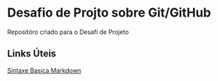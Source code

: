# Desafio de Projto sobre Git/GitHub
Repositóro criado para o Desafi de Projeto


## Links Úteis
[Sintaxe Basica Markdown](https://www.markdownguide.org/basic-syntax/)

